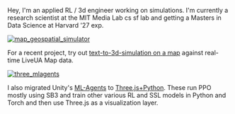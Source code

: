 Hey, I'm an applied RL / 3d engineer working on simulations. I'm currently a research scientist at the MIT Media Lab cs sf lab and getting a Masters in Data Science at Harvard '27 exp.

[![map_geospatial_simulator](https://github.com/user-attachments/assets/f0d0cb09-a49e-4907-8a9b-f571fa30d6d5)](https://struct.inc/map/)

For a recent project, try out [text-to-3d-simulation on a map](https://struct.inc/map/) against real-time LiveUA Map data. 

[![three_mlagents](https://github.com/user-attachments/assets/31539323-eeac-4199-9031-85b46bb2b6cc)](https://lukehollis.github.io/three-mlagents/)

I also migrated Unity's [ML-Agents](https://github.com/Unity-Technologies/ml-agents) to [Three.js+Python](https://github.com/lukehollis/three-mlagents). These run PPO mostly using SB3 and train other various RL and SSL models in Python and Torch and then use Three.js as a visualization layer. 


